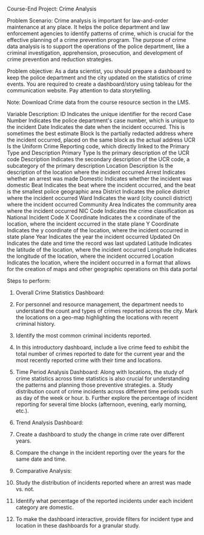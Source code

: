 Course-End Project: Crime Analysis

Problem Scenario: Crime analysis is important for law-and-order maintenance at any place. It helps the police department and law enforcement agencies to identify patterns of crime, which is crucial for the effective planning of a crime prevention program. The purpose of crime data analysis is to support the operations of the police department, like a criminal investigation, apprehension, prosecution, and development of crime prevention and reduction strategies.

Problem objective: As a data scientist, you should prepare a dashboard to keep the police department and the city updated on the statistics of crime events. You are required to create a dashboard/story using tableau for the communication website. Pay attention to data storytelling.

Note: Download Crime data from the course resource section in the LMS. 

Variable Description: 
ID 	Indicates the unique identifier for the record
Case Number 	Indicates the police department's case number, which is unique to the incident
Date 	Indicates the date when the incident occurred. This is sometimes the best estimate
Block 	Is the partially redacted address where the incident occurred, placed on the same block as the actual address
UCR 
Is the Uniform Crime Reporting code, which directly linked to the Primary Type and Description
Primary Type 	Is the primary description of the UCR code
Description 	Indicates the secondary description of the UCR code, a subcategory of the primary description
Location Description 	Is the description of the location where the incident occurred
Arrest 	Indicates whether an arrest was made
Domestic 	Indicates whether the incident was domestic
Beat 
Indicates the beat where the incident occurred, and the beat is the smallest police geographic area
District 
Indicates the police district where the incident occurred
Ward 
Indicates the ward (city council district) where the incident occurred
Community Area 
Indicates the community area where the incident occurred
NIC Code
Indicates the crime classification as National Incident Code
X Coordinate 	Indicates the x coordinate of the location, where the incident occurred in the state plane
Y Coordinate 	Indicates the y coordinate of the location, where the incident occurred in state plane
Year 	Indicates the year the incident occurred
Updated On 	Indicates the date and time the record was last updated
Latitude 	Indicates the latitude of the location, where the incident occurred
Longitude 	Indicates the longitude of the location, where the incident occurred
Location 	Indicates the location, where the incident occurred in a format that allows for the creation of maps and other geographic operations on this data portal

Steps to perform:
1.	Overall Crime Statistics Dashboard:
1.	For personnel and resource management, the department needs to understand the count and types of crimes reported across the city. Mark the locations on a geo-map highlighting the locations with recent criminal history.
2.	Identify the most common criminal incidents reported.     
3.	In this introductory dashboard, include a live crime feed to exhibit the total number of crimes reported to date for the current year and the most recently reported crime with their time and locations.

2.	Time Period Analysis Dashboard:
Along with locations, the study of crime statistics across time statistics is also crucial for understanding the patterns and planning those preventive strategies. 
a.	Study distribution count of crime incidents across different time periods such as day of the week or hour.
b.	Further explore the percentage of incident reporting for several time blocks (afternoon, evening, early morning, etc.).

3.	Trend Analysis Dashboard:
1.	Create a dashboard to study the change in crime rate over different years. 
2.	Compare the change in the incident reporting over the years for the same date and time.

4.	Comparative Analysis:
1.	Study the distribution of incidents reported where an arrest was made vs. not.
2.	Identify what percentage of the reported incidents under each incident category are domestic.

5.	 To make the dashboard interactive, provide filters for incident type and location in these dashboards for a granular study.
 
